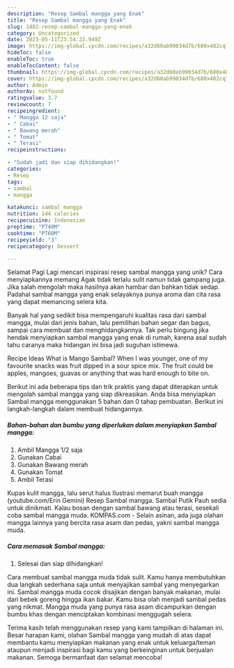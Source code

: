 ```yaml
---
description: "Resep Sambal mangga yang Enak"
title: "Resep Sambal mangga yang Enak"
slug: 1482-resep-sambal-mangga-yang-enak
category: Uncategorized
date: 2023-05-11T23:54:22.949Z
image: https://img-global.cpcdn.com/recipes/a32d60ab99034d7b/680x482cq70/sambal-mangga-foto-resep-utama.jpg
hideToc: false
enableToc: true
enableTocContent: false
thumbnail: https://img-global.cpcdn.com/recipes/a32d60ab99034d7b/680x482cq70/sambal-mangga-foto-resep-utama.jpg
cover: https://img-global.cpcdn.com/recipes/a32d60ab99034d7b/680x482cq70/sambal-mangga-foto-resep-utama.jpg
author: Admin
authorAv: notfound
ratingvalue: 3.7
reviewcount: 7
recipeingredient:
- " Mangga 12 saja"
- " Cabai"
- " Bawang merah"
- " Tomat"
- " Terasi"
recipeinstructions:

- "Sudah jadi dan siap dihidangkan!"
categories:
- Resep
tags:
- sambal
- mangga

katakunci: sambal mangga 
nutrition: 144 calories
recipecuisine: Indonesian
preptime: "PT40M"
cooktime: "PT60M"
recipeyield: "3"
recipecategory: Dessert

---
```



Selamat Pagi Lagi mencari inspirasi resep sambal mangga yang unik? Cara menyiapkannya memang Agak tidak terlalu sulit namun tidak gampang juga. Jika salah mengolah maka hasilnya akan hambar dan bahkan tidak sedap. Padahal sambal mangga yang enak selayaknya punya aroma dan cita rasa yang dapat memancing selera kita.


Banyak hal yang sedikit bisa mempengaruhi kualitas rasa dari sambal mangga, mulai dari jenis bahan, lalu pemilihan bahan segar dan bagus, sampai cara membuat dan menghidangkannya. Tak perlu bingung jika hendak menyiapkan sambal mangga yang enak di rumah, karena asal sudah tahu caranya maka hidangan ini bisa jadi suguhan istimewa.

Recipe Ideas What is Mango Sambal? When I was younger, one of my favourite snacks was fruit dipped in a sour spice mix. The fruit could be apples, mangoes, guavas or anything that was hard enough to bite on.


Berikut ini ada beberapa tips dan trik praktis yang dapat diterapkan untuk mengolah sambal mangga yang siap dikreasikan. Anda bisa menyiapkan Sambal mangga menggunakan 5 bahan dan 0 tahap pembuatan. Berikut ini langkah-langkah dalam membuat hidangannya.

<!--inarticleads1-->

##### Bahan-bahan dan bumbu yang diperlukan dalam menyiapkan Sambal mangga:

1. Ambil  Mangga 1/2 saja
1. Gunakan  Cabai
1. Gunakan  Bawang merah
1. Gunakan  Tomat
1. Ambil  Terasi


Kupas kulit mangga, lalu serut halus Ilustrasi memarut buah mangga (youtube.com/Erin Gemini) Resep Sambal mangga. Sambal Putik Pauh sedia untuk dinikmati. Kalau bosan dengan sambal bawang atau terasi, sesekali coba sambal mangga muda. KOMPAS.com - Selain asinan, ada juga olahan mangga lainnya yang bercita rasa asam dan pedas, yakni sambal mangga muda. 

<!--inarticleads2-->

##### Cara memasak Sambal mangga:


1. Selesai dan siap dihidangkan!

Cara membuat sambal mangga muda tidak sulit. Kamu hanya membutuhkan dua langkah sederhana saja untuk menyajikan sambal yang menyegarkan ini. Sambal mangga muda cocok disajikan dengan banyak makanan, mulai dari bebek goreng hingga ikan bakar. Kamu bisa olah menjadi sambal pedas yang nikmat. Mangga muda yang punya rasa asam dicampurkan dengan bumbu khas dengan menciptakan kombinasi menggugah selera. 

Terima kasih telah menggunakan resep yang kami tampilkan di halaman ini. Besar harapan kami, olahan Sambal mangga yang mudah di atas dapat membantu kamu menyiapkan makanan yang enak untuk keluarga/teman ataupun menjadi inspirasi bagi kamu yang berkeinginan untuk berjualan makanan. Semoga bermanfaat dan selamat mencoba!

